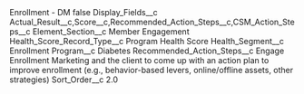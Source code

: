 <?xml version="1.0" encoding="UTF-8"?>
<CustomMetadata xmlns="http://soap.sforce.com/2006/04/metadata" xmlns:xsi="http://www.w3.org/2001/XMLSchema-instance" xmlns:xsd="http://www.w3.org/2001/XMLSchema">
    <label>Enrollment - DM</label>
    <protected>false</protected>
    <values>
        <field>Display_Fields__c</field>
        <value xsi:type="xsd:string">Actual_Result__c,Score__c,Recommended_Action_Steps__c,CSM_Action_Steps__c</value>
    </values>
    <values>
        <field>Element_Section__c</field>
        <value xsi:type="xsd:string">Member Engagement</value>
    </values>
    <values>
        <field>Health_Score_Record_Type__c</field>
        <value xsi:type="xsd:string">Program Health Score</value>
    </values>
    <values>
        <field>Health_Segment__c</field>
        <value xsi:type="xsd:string">Enrollment</value>
    </values>
    <values>
        <field>Program__c</field>
        <value xsi:type="xsd:string">Diabetes</value>
    </values>
    <values>
        <field>Recommended_Action_Steps__c</field>
        <value xsi:type="xsd:string">Engage Enrollment Marketing and the client to come up with an action plan to improve enrollment (e.g., behavior-based levers, online/offline assets, other strategies)</value>
    </values>
    <values>
        <field>Sort_Order__c</field>
        <value xsi:type="xsd:double">2.0</value>
    </values>
</CustomMetadata>
